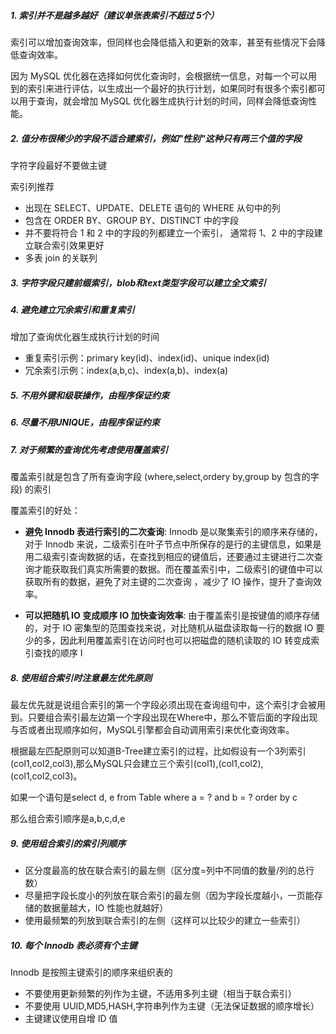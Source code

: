 ##### 1. 索引并不是越多越好（建议单张表索引不超过 5个）

索引可以增加查询效率，但同样也会降低插入和更新的效率，甚至有些情况下会降低查询效率。



因为 MySQL 优化器在选择如何优化查询时，会根据统一信息，对每一个可以用到的索引来进行评估，以生成出一个最好的执行计划，如果同时有很多个索引都可以用于查询，就会增加 MySQL 优化器生成执行计划的时间，同样会降低查询性能。



##### 2. 值分布很稀少的字段不适合建索引，例如"性别"这种只有两三个值的字段

字符字段最好不要做主键



索引列推荐

- 出现在 SELECT、UPDATE、DELETE 语句的 WHERE 从句中的列
- 包含在 ORDER BY、GROUP BY、DISTINCT 中的字段
- 并不要将符合 1 和 2 中的字段的列都建立一个索引， 通常将 1、2 中的字段建立联合索引效果更好
- 多表 join 的关联列



##### 3. 字符字段只建前缀索引，blob和text类型字段可以建立全文索引



##### 4. 避免建立冗余索引和重复索引

增加了查询优化器生成执行计划的时间

- 重复索引示例：primary key(id)、index(id)、unique index(id)
- 冗余索引示例：index(a,b,c)、index(a,b)、index(a)



##### 5. 不用外键和级联操作，由程序保证约束



##### 6. 尽量不用UNIQUE，由程序保证约束



##### 7. 对于频繁的查询优先考虑使用覆盖索引

覆盖索引就是包含了所有查询字段 (where,select,ordery by,group by 包含的字段) 的索引



覆盖索引的好处：

- **避免 Innodb 表进行索引的二次查询**: Innodb 是以聚集索引的顺序来存储的，对于 Innodb 来说，二级索引在叶子节点中所保存的是行的主键信息，如果是用二级索引查询数据的话，在查找到相应的键值后，还要通过主键进行二次查询才能获取我们真实所需要的数据。而在覆盖索引中，二级索引的键值中可以获取所有的数据，避免了对主键的二次查询 ，减少了 IO 操作，提升了查询效率。

- **可以把随机 IO 变成顺序 IO 加快查询效率**: 由于覆盖索引是按键值的顺序存储的，对于 IO 密集型的范围查找来说，对比随机从磁盘读取每一行的数据 IO 要少的多，因此利用覆盖索引在访问时也可以把磁盘的随机读取的 IO 转变成索引查找的顺序 I



##### 8. 使用组合索引时注意最左优先原则

最左优先就是说组合索引的第一个字段必须出现在查询组句中，这个索引才会被用到。只要组合索引最左边第一个字段出现在Where中，那么不管后面的字段出现与否或者出现顺序如何，MySQL引擎都会自动调用索引来优化查询效率。



根据最左匹配原则可以知道B-Tree建立索引的过程，比如假设有一个3列索引(col1,col2,col3),那么MySQL只会建立三个索引(col1),(col1,col2),(col1,col2,col3)。



如果一个语句是select d, e from Table where a = ? and b = ? order by c

那么组合索引顺序是a,b,c,d,e



##### 9. 使用组合索引的索引列顺序

- 区分度最高的放在联合索引的最左侧（区分度=列中不同值的数量/列的总行数）
- 尽量把字段长度小的列放在联合索引的最左侧（因为字段长度越小，一页能存储的数据量越大，IO 性能也就越好）
- 使用最频繁的列放到联合索引的左侧（这样可以比较少的建立一些索引）



##### 10. 每个 Innodb 表必须有个主键

Innodb 是按照主键索引的顺序来组织表的

- 不要使用更新频繁的列作为主键，不适用多列主键（相当于联合索引）
- 不要使用 UUID,MD5,HASH,字符串列作为主键（无法保证数据的顺序增长）
- 主键建议使用自增 ID 值